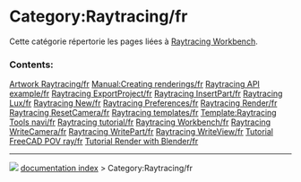 # Category:Raytracing/fr
Cette catégorie répertorie les pages liées à [Raytracing Workbench](Raytracing_Workbench/fr.md).

### Contents:

    
  [Artwork Raytracing/fr](Artwork_Raytracing/fr.md)                       [Manual:Creating renderings/fr](Manual:Creating_renderings/fr.md)   [Raytracing API example/fr](Raytracing_API_example/fr.md)
  [Raytracing ExportProject/fr](Raytracing_ExportProject/fr.md)           [Raytracing InsertPart/fr](Raytracing_InsertPart/fr.md)             [Raytracing Lux/fr](Raytracing_Lux/fr.md)
  [Raytracing New/fr](Raytracing_New/fr.md)                               [Raytracing Preferences/fr](Raytracing_Preferences/fr.md)           [Raytracing Render/fr](Raytracing_Render/fr.md)
  [Raytracing ResetCamera/fr](Raytracing_ResetCamera/fr.md)               [Raytracing templates/fr](Raytracing_templates/fr.md)               [Template:Raytracing Tools navi/fr](Template:Raytracing_Tools_navi/fr.md)
  [Raytracing tutorial/fr](Raytracing_tutorial/fr.md)                     [Raytracing Workbench/fr](Raytracing_Workbench/fr.md)               [Raytracing WriteCamera/fr](Raytracing_WriteCamera/fr.md)
  [Raytracing WritePart/fr](Raytracing_WritePart/fr.md)                   [Raytracing WriteView/fr](Raytracing_WriteView/fr.md)               [Tutorial FreeCAD POV ray/fr](Tutorial_FreeCAD_POV_ray/fr.md)
  [Tutorial Render with Blender/fr](Tutorial_Render_with_Blender/fr.md)



---
![](images/Right_arrow.png) [documentation index](../README.md) > Category:Raytracing/fr
